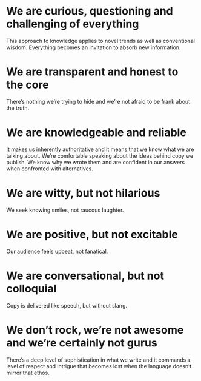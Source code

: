 # We are curious, questioning and challenging of everything

This approach to knowledge applies to novel trends as well as conventional wisdom. Everything becomes an invitation to absorb new information.


# We are transparent and honest to the core

There’s nothing we’re trying to hide and we’re not afraid to be frank about the truth.


# We are knowledgeable and reliable

It makes us inherently authoritative and it means that we know what we are talking about. We’re comfortable speaking about the ideas behind copy we publish. We know why we wrote them and are confident in our answers when confronted with alternatives.


# We are witty, but not hilarious

We seek knowing smiles, not raucous laughter.


# We are positive, but not excitable

Our audience feels upbeat, not fanatical.


# We are conversational, but not colloquial

Copy is delivered like speech, but without slang.


# We don’t rock, we’re not awesome and we’re certainly not gurus

There’s a deep level of sophistication in what we write and it commands a level of respect and intrigue that becomes lost when the language doesn’t mirror that ethos.
